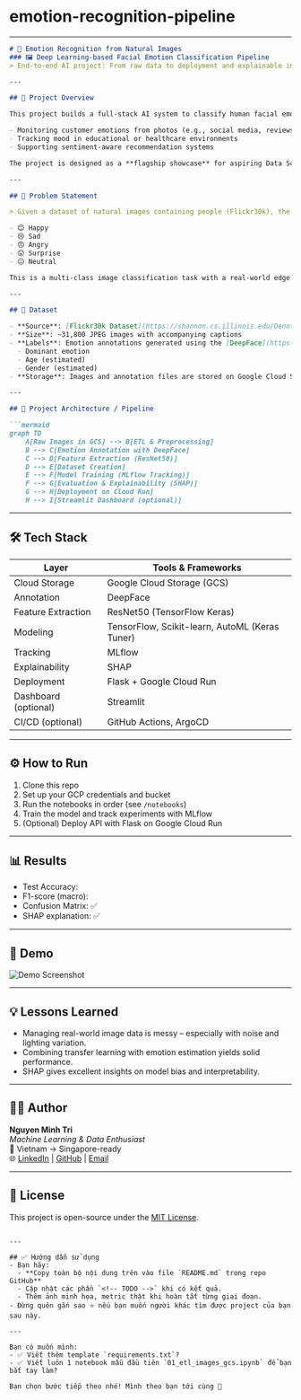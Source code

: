 # emotion-recognition-pipeline
---

```markdown
# 🧠 Emotion Recognition from Natural Images  
### 🖼️ Deep Learning-based Facial Emotion Classification Pipeline  
> End-to-end AI project: From raw data to deployment and explainable insights.

---

## 📌 Project Overview

This project builds a full-stack AI system to classify human facial emotions from natural images using deep learning. The system simulates real-world applications such as:

- Monitoring customer emotions from photos (e.g., social media, reviews)
- Tracking mood in educational or healthcare environments
- Supporting sentiment-aware recommendation systems

The project is designed as a **flagship showcase** for aspiring Data Scientists, featuring a complete ML pipeline with annotation, modeling, evaluation, deployment, and explainability.

---

## 🧠 Problem Statement

> Given a dataset of natural images containing people (Flickr30k), the goal is to detect and classify the dominant facial emotion expressed in each image into one of the following categories:

- 😊 Happy  
- 😢 Sad  
- 😠 Angry  
- 😲 Surprise  
- 😐 Neutral

This is a multi-class image classification task with a real-world edge: data is noisy, expressions are subtle, and images are not studio-quality – making the problem challenging and realistic.

---

## 📂 Dataset

- **Source**: [Flickr30k Dataset](https://shannon.cs.illinois.edu/DenotationGraph/)
- **Size**: ~31,800 JPEG images with accompanying captions
- **Labels**: Emotion annotations generated using the [DeepFace](https://github.com/serengil/deepface) library, including:
  - Dominant emotion
  - Age (estimated)
  - Gender (estimated)
- **Storage**: Images and annotation files are stored on Google Cloud Storage (GCS)

---

## 🧱 Project Architecture / Pipeline

```mermaid
graph TD
    A[Raw Images in GCS] --> B[ETL & Preprocessing]
    B --> C[Emotion Annotation with DeepFace]
    C --> D[Feature Extraction (ResNet50)]
    D --> E[Dataset Creation]
    E --> F[Model Training (MLflow Tracking)]
    F --> G[Evaluation & Explainability (SHAP)]
    G --> H[Deployment on Cloud Run]
    H --> I[Streamlit Dashboard (optional)]
```

---

## 🛠 Tech Stack

| Layer | Tools & Frameworks |
|------|---------------------|
| Cloud Storage | Google Cloud Storage (GCS) |
| Annotation | DeepFace |
| Feature Extraction | ResNet50 (TensorFlow Keras) |
| Modeling | TensorFlow, Scikit-learn, AutoML (Keras Tuner) |
| Tracking | MLflow |
| Explainability | SHAP |
| Deployment | Flask + Google Cloud Run |
| Dashboard (optional) | Streamlit |
| CI/CD (optional) | GitHub Actions, ArgoCD |

---

## ⚙️ How to Run

<!-- TODO: Add setup instructions, Colab link, requirements.txt -->

1. Clone this repo
2. Set up your GCP credentials and bucket
3. Run the notebooks in order (see `/notebooks`)
4. Train the model and track experiments with MLflow
5. (Optional) Deploy API with Flask on Google Cloud Run

---

## 📊 Results

<!-- TODO: Add model performance metrics, confusion matrix, SHAP plots -->

- Test Accuracy: <!-- fill here -->
- F1-score (macro): <!-- fill here -->
- Confusion Matrix: ✅
- SHAP explanation: ✅

---

## 🎥 Demo

<!-- TODO: Add Streamlit app screenshot or video GIF -->

![Demo Screenshot](path/to/demo_screenshot.png)

---

## 💡 Lessons Learned

- Managing real-world image data is messy – especially with noise and lighting variation.
- Combining transfer learning with emotion estimation yields solid performance.
- SHAP gives excellent insights on model bias and interpretability.

---

## 👨‍💻 Author

**Nguyen Minh Tri**  
_Machine Learning & Data Enthusiast_  
📍 Vietnam → Singapore-ready  
🌐 [LinkedIn](#) | [GitHub](#) | [Email](#)

---

## 📄 License

This project is open-source under the [MIT License](LICENSE).
```

---

## ✅ Hướng dẫn sử dụng
- Bạn hãy:
  - **Copy toàn bộ nội dung trên vào file `README.md` trong repo GitHub**
  - Cập nhật các phần `<!-- TODO -->` khi có kết quả.
  - Thêm ảnh minh họa, metric thật khi hoàn tất từng giai đoạn.
- Đừng quên gắn sao ⭐ nếu bạn muốn người khác tìm được project của bạn sau này.

---

Bạn có muốn mình:
- ✅ Viết thêm template `requirements.txt`?
- ✅ Viết luôn 1 notebook mẫu đầu tiên `01_etl_images_gcs.ipynb` để bạn bắt tay làm?

Bạn chọn bước tiếp theo nhé! Mình theo bạn tới cùng 🚀
